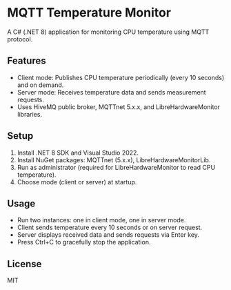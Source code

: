 ﻿# MQTT Temperature Monitor

A C# (.NET 8) application for monitoring CPU temperature using MQTT protocol.

## Features
- Client mode: Publishes CPU temperature periodically (every 10 seconds) and on demand.
- Server mode: Receives temperature data and sends measurement requests.
- Uses HiveMQ public broker, MQTTnet 5.x.x, and LibreHardwareMonitor libraries.

## Setup
1. Install .NET 8 SDK and Visual Studio 2022.
2. Install NuGet packages: MQTTnet (5.x.x), LibreHardwareMonitorLib.
3. Run as administrator (required for LibreHardwareMonitor to read CPU temperature).
4. Choose mode (client or server) at startup.

## Usage
- Run two instances: one in client mode, one in server mode.
- Client sends temperature every 10 seconds or on server request.
- Server displays received data and sends requests via Enter key.
- Press Ctrl+C to gracefully stop the application.

## License
MIT